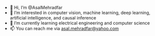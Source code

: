 - 👋 Hi, I’m @AsalMehradfar
- 👀 I’m interested in computer vision, machine learning, deep learning, artificial intelligence, and causal inference
- 🌱 I’m currently learning electrical engineering and computer science
- 📫 You can reach me via asal.mehradfar@yahoo.com

<!---
- 💞️ I’m looking to collaborate on ...
--->

<!---
AsalMehradfar/AsalMehradfar is a ✨ special ✨ repository because its `README.md` (this file) appears on your GitHub profile.
You can click the Preview link to take a look at your changes.
--->
